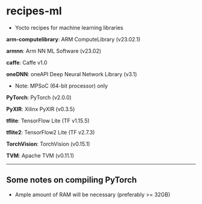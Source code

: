 # recipes-ml

- Yocto recipes for machine learning libraries

__arm-computelibrary__: ARM ComputeLibrary (v23.02.1)

__armnn__: Arm NN ML Software (v23.02)

__caffe__: Caffe v1.0

__oneDNN__: oneAPI Deep Neural Network Library (v3.1)
  - Note: MPSoC (64-bit processor) only

__PyTorch__: PyTorch (v2.0.0)

__PyXIR__: Xilinx PyXIR (v0.3.5)

__tflite__: TensorFlow Lite (TF v1.15.5)

__tflite2__: TensorFlow2 Lite (TF v2.7.3)

__TorchVision__: TorchVision (v0.15.1)

__TVM__: Apache TVM (v0.11.1)

***

## Some notes on compiling PyTorch

- Ample amount of RAM will be necessary (preferably >= 32GB)
